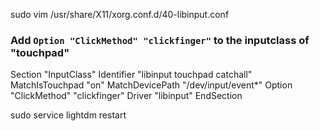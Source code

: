sudo vim /usr/share/X11/xorg.conf.d/40-libinput.conf





### Add `Option "ClickMethod" "clickfinger"` to the inputclass of "touchpad"
Section "InputClass"
        Identifier "libinput touchpad catchall"
        MatchIsTouchpad "on"
        MatchDevicePath "/dev/input/event*"
        Option "ClickMethod" "clickfinger"
        Driver "libinput"
EndSection


sudo service lightdm restart 
